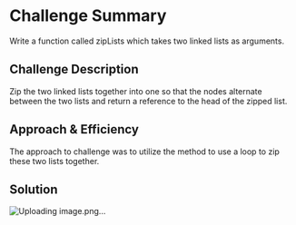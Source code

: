 # Challenge Summary
Write a function called zipLists which takes two linked lists as arguments. 

## Challenge Description

Zip the two linked lists together into one so that the nodes alternate between the two lists and return a reference to the head of the zipped list.

## Approach & Efficiency
The approach to challenge was to utilize the method to use a loop to zip these two lists together.

## Solution
![Uploading image.png…]()
